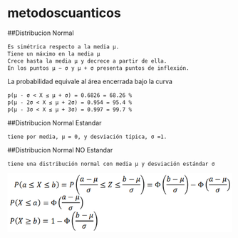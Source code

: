 # metodoscuanticos
##Distribucion Normal 
```
Es simétrica respecto a la media µ.
Tiene un máximo en la media µ
Crece hasta la media µ y decrece a partir de ella.
En los puntos µ − σ y µ + σ presenta puntos de inflexión.
```

La probabilidad equivale al área encerrada bajo la curva
```
p(μ - σ < X ≤ μ + σ) = 0.6826 = 68.26 %
p(μ - 2σ < X ≤ μ + 2σ) = 0.954 = 95.4 %
p(μ - 3σ < X ≤ μ + 3σ) = 0.997 = 99.7 %
```
##Distribucion Normal Estandar
```
tiene por media, μ = 0, y desviación típica, σ =1. 
```

##Distribucion Normal NO Estandar
```
tiene una distribución normal con media μ y desviación estándar σ
```
![Alt text](./resources/Screenshot%20from%202018-02-11%2020-43-05.png)